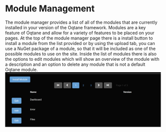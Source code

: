 # Module Management

The module manager provides a list of all of the modules that are currently installed in your version of the Oqtane framework\. Modules are a key feature of Oqtane and allow for a variety of features to be placed on your pages\. 
At the top of the module manager page there is a install button to install a module from the list provided or by using the upload tab, you can use a NuGet package of a module, so that it will be included as one of the possible modules to use on the site\.
Inside the list of modules there is also the options to edit modules which will show an overview of the module with a description and an option to delete any module that is not a default Oqtane module\.
![moduleManagement](moduleManagement.png)